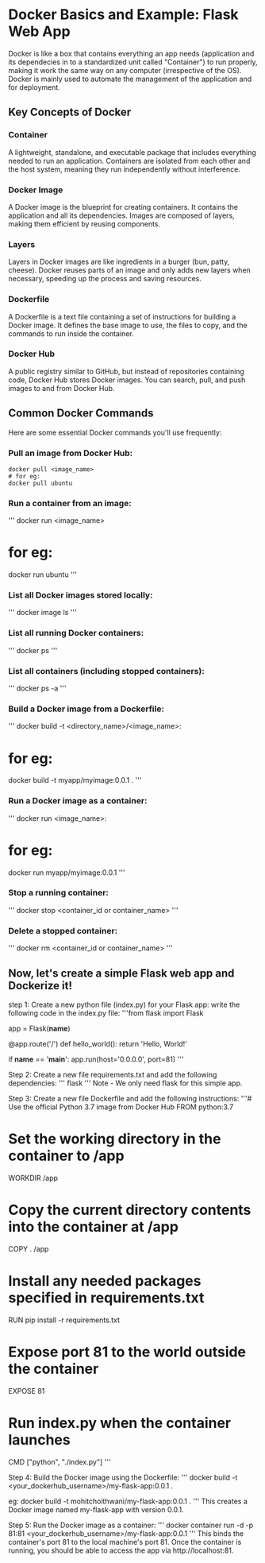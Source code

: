 # Docker Basics and Example: Flask Web App

Docker is like a box that contains everything an app needs (application and its dependecies in to a standardized unit called "Container") to run properly, making it work the same way on any computer (irrespective of the OS).
Docker is mainly used to automate the management of the application and for deployment.

## Key Concepts of Docker
### Container
A lightweight, standalone, and executable package that includes everything needed to run an application. Containers are isolated from each other and the host system, meaning they run independently without interference.

### Docker Image
A Docker image is the blueprint for creating containers. It contains the application and all its dependencies. Images are composed of layers, making them efficient by reusing components.

### Layers
Layers in Docker images are like ingredients in a burger (bun, patty, cheese). Docker reuses parts of an image and only adds new layers when necessary, speeding up the process and saving resources.

### Dockerfile
A Dockerfile is a text file containing a set of instructions for building a Docker image. It defines the base image to use, the files to copy, and the commands to run inside the container.

### Docker Hub
A public registry similar to GitHub, but instead of repositories containing code, Docker Hub stores Docker images. You can search, pull, and push images to and from Docker Hub.

## Common Docker Commands

Here are some essential Docker commands you'll use frequently:

### Pull an image from Docker Hub:
```
docker pull <image_name>
# for eg:
docker pull ubuntu
```
### Run a container from an image:
'''
docker run <image_name>
# for eg:
docker run ubuntu
'''

### List all Docker images stored locally:
'''
docker image ls
'''
### List all running Docker containers:
'''
docker ps
'''

### List all containers (including stopped containers):
'''
docker ps -a
'''

### Build a Docker image from a Dockerfile:
'''
docker build -t <directory_name>/<image_name>:<version>

# for eg:
docker build -t myapp/myimage:0.0.1 .
'''

### Run a Docker image as a container:

'''
docker run <image_name>:<version>
# for eg:
docker run myapp/myimage:0.0.1
'''

### Stop a running container:
'''
docker stop <container_id or container_name>
'''

### Delete a stopped container:
'''
docker rm <container_id or container_name>
'''

## Now, let's create a simple Flask web app and Dockerize it!

step 1: Create a new python file (index.py) for your Flask app:
write the following code in the index.py file:
'''from flask import Flask

app = Flask(__name__)

@app.route('/')
def hello_world():
    return 'Hello, World!'

if __name__ == '__main__':
    app.run(host='0.0.0.0', port=81)
'''

Step 2: Create a new file requirements.txt and add the following dependencies:
'''
flask
'''
Note - We only need flask for this simple app.

Step 3: Create a new file Dockerfile and add the following instructions:
'''# Use the official Python 3.7 image from Docker Hub
FROM python:3.7

# Set the working directory in the container to /app
WORKDIR /app

# Copy the current directory contents into the container at /app
COPY . /app

# Install any needed packages specified in requirements.txt
RUN pip install -r requirements.txt

# Expose port 81 to the world outside the container
EXPOSE 81

# Run index.py when the container launches
CMD ["python", "./index.py"]
'''

Step 4: Build the Docker image using the Dockerfile:
'''
docker build -t <your_dockerhub_username>/my-flask-app:0.0.1 .

eg:
docker build -t mohitchoithwani/my-flask-app:0.0.1 .
'''
This creates a Docker image named my-flask-app with version 0.0.1.

Step 5: Run the Docker image as a container:
'''
docker container run -d -p 81:81 <your_dockerhub_username>/my-flask-app:0.0.1
'''
This binds the container's port 81 to the local machine's port 81. Once the container is running, you should be able to access the app via http://localhost:81.

